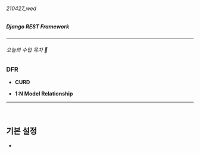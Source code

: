 ###### 210427_wed

##### Django REST Framework

<hr>

###### 오늘의 수업 목차 :sunflower:

### DFR

- **CURD**

- **1:N Model Relationship**

<hr>

<br>

## 기본 설정

- 